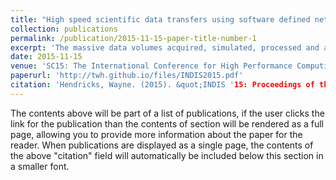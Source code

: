```yaml
---
title: "High speed scientific data transfers using software defined networking"
collection: publications
permalink: /publication/2015-11-15-paper-title-number-1
excerpt: 'The massive data volumes acquired, simulated, processed and analyzed by globally distributed scientific collaborations continue to grow exponentially. One leading example is the LHC program, now at the start of its second three year data taking cycle, searching for new particles and interactions in a previously inaccessible range of energies, which has experienced a 70% growth in peak data transfer rates over the last 12 months alone. Other major science programs such as LSST and SKA, and other disciplines ranging from earth observation to genomics, are expected to have similar or great needs than the LHC program within the next decade. The development of new methods for fast, efficient and reliable data transfers over national and global distances, and a new generation of intelligent, software-driven networks capable of supporting multiple science programs with diverse needs for high volume and/or real-time data delivery, are essential if these programs are to continue to progress, and meet their goals. In this paper we describe activities of the Caltech High Energy Physics team and collaborators, related to the use Software Defined Networking to help achieve fast and efficient data distribution and access. Results from Supercomputing 2014 are presented together with our work on the Advanced Network Services for the Experiments project, and a new project developing a Next Generation Integrated SDN Architecture, as well as our plans for Supercomputing 2015.'
date: 2015-11-15
venue: 'SC15: The International Conference for High Performance Computing, Networking, Storage and Analysis, Austin Texas'
paperurl: 'http://twh.github.io/files/INDIS2015.pdf'
citation: 'Hendricks, Wayne. (2015). &quot;INDIS '15: Proceedings of the Second Workshop on Innovating the Network for Data-Intensive Science&quot; <i>Association for Computing Machinery, New York, NY, United States</i>. 1(1).'
---
```


The contents above will be part of a list of publications, if the user clicks the link for the publication than the contents of section will be rendered as a full page, allowing you to provide more information about the paper for the reader. When publications are displayed as a single page, the contents of the above "citation" field will automatically be included below this section in a smaller font.
